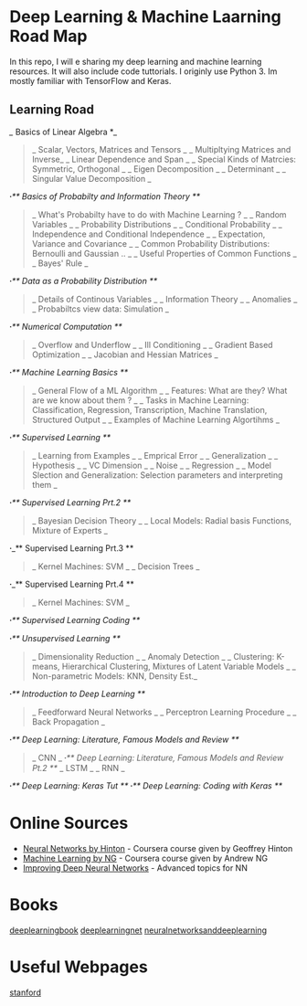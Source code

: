 # Deep Learning & Machine Laarning Road Map

In this repo, I will e sharing my deep learning and machine learning resources. 
It will also include code tuttorials. 
I originly use Python 3. Im mostly familiar with TensorFlow and Keras.

## Learning Road

*_* Basics of Linear Algebra *_
> _ Scalar, Vectors, Matrices and Tensors  _
> _ Multipltying Matrices and Inverse_
> _ Linear Dependence and Span  _
> _ Special Kinds of Matrcies: Symmetric, Orthogonal _
> _ Eigen Decomposition _
> _ Determinant _
> _ Singular Value Decomposition _

𐤟_** Basics of Probabilty and Information Theory **_
> _ What's Probabilty have to do with Machine Learning ? _
> _ Random Variables _
> _ Probability Distributions _
> _ Conditional Probability _
> _ Independence and Conditional Independence _
> _ Expectation, Variance and Covariance _
> _ Common Probability Distributions: Bernoulli and Gaussian .. _
> _ Useful Properties of Common Functions _ 
> _ Bayes' Rule _

𐤟_** Data as a Probability Distribution  **_
> _ Details of Continous Variables _
> _ Information Theory _
> _ Anomalies _
> _ Probabiltcs view data: Simulation _

𐤟_** Numerical Computation **_
> _ Overflow and Underflow  _
> _ Ill Conditioning _
> _ Gradient Based Optimization _
> _ Jacobian and Hessian Matrices _

𐤟_** Machine Learning Basics **_
> _ General Flow of a ML Algorithm _
> _ Features: What are they? What are we know about them ? _
> _ Tasks in Machine Learning: Classification, Regression, Transcription, Machine Translation, Structured Output _
> _ Examples of Machine Learning Algortihms _

𐤟_** Supervised Learning **_
> _ Learning from Examples _
> _ Emprical Error _
> _ Generalization _
> _ Hypothesis _
> _ VC Dimension _ 
> _ Noise _
> _ Regression _
> _ Model Slection and Generalization: Selection parameters and interpreting them _ 

𐤟_** Supervised Learning Prt.2 **_
> _ Bayesian Decision Theory _
> _ Local Models: Radial basis Functions, Mixture of Experts _

𐤟_** Supervised Learning Prt.3 **
> _ Kernel Machines: SVM _
> _ Decision Trees _

𐤟_** Supervised Learning Prt.4 **
> _ Kernel Machines: SVM _

𐤟_** Supervised Learning Coding **_

𐤟_** Unsupervised Learning **_
> _ Dimensionality Reduction _
> _ Anomaly Detection _
> _ Clustering: K-means, Hierarchical Clustering, Mixtures of Latent Variable Models _
> _ Non-parametric Models: KNN, Density Est._

𐤟_** Introduction to Deep Learning **_
> _ Feedforward Neural Networks _ 
> _ Perceptron Learning Procedure _
> _ Back Propagation _

𐤟_** Deep Learning: Literature, Famous Models and Review **_
> _ CNN _
𐤟_** Deep Learning: Literature, Famous Models and Review  Pt.2 **_
> _ LSTM _
> _ RNN _ 

𐤟_** Deep Learning: Keras Tut **_
𐤟_** Deep Learning: Coding with Keras **_

# Online Sources


* [Neural Networks by Hinton](https://www.coursera.org/learn/neural-networks/home/welcome) - Coursera course given by Geoffrey Hinton
* [Machine Learning by NG](https://www.coursera.org/learn/machine-learning/home/welcome) - Coursera course given by Andrew NG
* [Improving Deep Neural Networks](https://www.coursera.org/learn/deep-neural-network/home/welcome) - Advanced topics for NN


# Books

[deeplearningbook](https://www.deeplearningbook.org )
[deeplearningnet](http://deeplearning.net/reading-list/)
[neuralnetworksanddeeplearning](neuralnetworksanddeeplearning.com)


# Useful Webpages
[stanford](http://deeplearning.stanford.edu/tutorial/)



